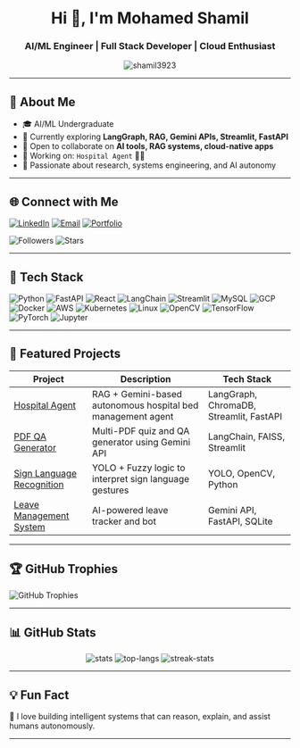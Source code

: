<h1 align="center">Hi 👋, I'm Mohamed Shamil</h1>
<h3 align="center">AI/ML Engineer | Full Stack Developer | Cloud Enthusiast</h3>

<p align="center">
  <img src="https://komarev.com/ghpvc/?username=shamil3923&label=Profile%20views&color=0e75b6&style=flat" alt="shamil3923" />
</p>

---

## 🚀 About Me

- 🎓 AI/ML Undergraduate  
- 🌱 Currently exploring **LangGraph, RAG, Gemini APIs, Streamlit, FastAPI**
- 👯 Open to collaborate on **AI tools, RAG systems, cloud-native apps**
- 🚀 Working on: `Hospital Agent` 🏥💡  
- 🧠 Passionate about research, systems engineering, and AI autonomy

---

## 🌐 Connect with Me

[![LinkedIn](https://img.shields.io/badge/-LinkedIn-blue?style=for-the-badge&logo=linkedin&logoColor=white)](https://linkedin.com/in/shamil3923)
[![Email](https://img.shields.io/badge/-Email-red?style=for-the-badge&logo=gmail&logoColor=white)](mailto:shamil3923@gmail.com)
[![Portfolio](https://img.shields.io/badge/-Portfolio-black?style=for-the-badge&logo=web&logoColor=white)](https://shamil3923.vercel.app/)

![Followers](https://img.shields.io/github/followers/shamil3923?label=Followers&style=social)
![Stars](https://img.shields.io/github/stars/shamil3923?label=Stars&style=social)

---

## 🔧 Tech Stack

![Python](https://img.shields.io/badge/Python-3776AB?style=for-the-badge&logo=python&logoColor=white)
![FastAPI](https://img.shields.io/badge/FastAPI-005571?style=for-the-badge&logo=fastapi)
![React](https://img.shields.io/badge/React-20232A?style=for-the-badge&logo=react&logoColor=61DAFB)
![LangChain](https://img.shields.io/badge/LangChain-2e3a59?style=for-the-badge&logo=ai&logoColor=white)
![Streamlit](https://img.shields.io/badge/Streamlit-FF4B4B?style=for-the-badge&logo=streamlit&logoColor=white)
![MySQL](https://img.shields.io/badge/MySQL-00000F?style=for-the-badge&logo=mysql&logoColor=white)
![GCP](https://img.shields.io/badge/Google_Cloud-4285F4?style=for-the-badge&logo=google-cloud&logoColor=white)
![Docker](https://img.shields.io/badge/Docker-2496ED?style=for-the-badge&logo=docker&logoColor=white)
![AWS](https://img.shields.io/badge/AWS-232F3E?style=for-the-badge&logo=amazon-aws&logoColor=white)
![Kubernetes](https://img.shields.io/badge/Kubernetes-326CE5?style=for-the-badge&logo=kubernetes&logoColor=white)
![Linux](https://img.shields.io/badge/Linux-FCC624?style=for-the-badge&logo=linux&logoColor=black)
![OpenCV](https://img.shields.io/badge/OpenCV-5C3EE8?style=for-the-badge&logo=opencv&logoColor=white)
![TensorFlow](https://img.shields.io/badge/TensorFlow-FF6F00?style=for-the-badge&logo=tensorflow&logoColor=white)
![PyTorch](https://img.shields.io/badge/PyTorch-EE4C2C?style=for-the-badge&logo=pytorch&logoColor=white)
![Jupyter](https://img.shields.io/badge/Jupyter-F37626?style=for-the-badge&logo=jupyter&logoColor=white)

---

## 💼 Featured Projects

| Project | Description | Tech Stack |
|--------|-------------|------------|
| [Hospital Agent](https://github.com/shamil3923/Hospital_agent) | RAG + Gemini-based autonomous hospital bed management agent | LangGraph, ChromaDB, Streamlit, FastAPI |
| [PDF QA Generator](https://github.com/shamil3923/pdf-qa-tool) | Multi-PDF quiz and QA generator using Gemini API | LangChain, FAISS, Streamlit |
| [Sign Language Recognition](https://github.com/shamil3923/sign-language-yolo) | YOLO + Fuzzy logic to interpret sign language gestures | YOLO, OpenCV, Python |
| [Leave Management System](https://github.com/shamil3923/leave-ai) | AI-powered leave tracker and bot | Gemini API, FastAPI, SQLite |

---

## 🏆 GitHub Trophies

![GitHub Trophies](https://github-profile-trophy.vercel.app/?username=shamil3923&theme=tokyonight&column=7)

---

## 📊 GitHub Stats

<p align="center">
  <img src="https://github-readme-stats.vercel.app/api?username=shamil3923&count_private=true&show_icons=true&theme=radical" alt="stats" />
  <img src="https://github-readme-stats.vercel.app/api/top-langs/?username=shamil3923&layout=compact&theme=radical" alt="top-langs" />
  <img src="https://streak-stats.demolab.com?user=shamil3923&theme=radical&hide_border=false" alt="streak-stats" />
</p>

---

## 💡 Fun Fact
🧠 I love building intelligent systems that can reason, explain, and assist humans autonomously.

---
